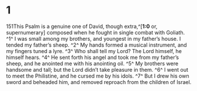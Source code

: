 # 1 
151This Psalm is a genuine one of David, though extra,^[**1:0** or, supernumerary] composed when he fought in single combat with Goliath. ^1^ I was small among my brothers, and youngest in my father’s house. I tended my father’s sheep. ^2^ My hands formed a musical instrument, and my fingers tuned a lyre. ^3^ Who shall tell my Lord? The Lord himself, he himself hears. ^4^ He sent forth his angel and took me from my father’s sheep, and he anointed me with his anointing oil. ^5^ My brothers were handsome and tall; but the Lord didn’t take pleasure in them. ^6^ I went out to meet the Philistine, and he cursed me by his idols. ^7^ But I drew his own sword and beheaded him, and removed reproach from the children of Israel. 
